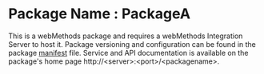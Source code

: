 # Package Name : PackageA
This is a webMethods package and requires a webMethods Integration Server to host it. Package versioning and configuration can be found in the package [manifest](./PackageA/manifest.v3) file. Service and API documentation is available on the package's home page http://&lt;server&gt;:&lt;port&gt;/&lt;packagename>.